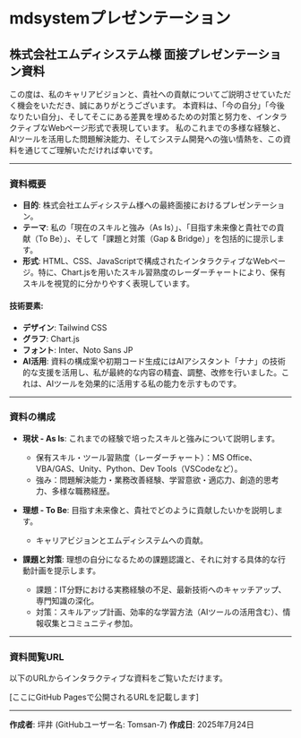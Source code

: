 # mdsystemプレゼンテーション

## 株式会社エムディシステム様 面接プレゼンテーション資料

この度は、私のキャリアビジョンと、貴社への貢献についてご説明させていただく機会をいただき、誠にありがとうございます。
本資料は、「今の自分」「今後なりたい自分」、そしてそこにある差異を埋めるための対策と努力を、インタラクティブなWebページ形式で表現しています。
私のこれまでの多様な経験と、AIツールを活用した問題解決能力、そしてシステム開発への強い情熱を、この資料を通じてご理解いただければ幸いです。

---

### 資料概要

* **目的**: 株式会社エムディシステム様への最終面接におけるプレゼンテーション。
* **テーマ**: 私の「現在のスキルと強み（As Is）」、「目指す未来像と貴社での貢献（To Be）」、そして「課題と対策（Gap & Bridge）」を包括的に提示します。
* **形式**: HTML、CSS、JavaScriptで構成されたインタラクティブなWebページ。特に、Chart.jsを用いたスキル習熟度のレーダーチャートにより、保有スキルを視覚的に分かりやすく表現しています。

#### 技術要素:

* **デザイン**: Tailwind CSS
* **グラフ**: Chart.js
* **フォント**: Inter、Noto Sans JP
* **AI活用**: 資料の構成案や初期コード生成にはAIアシスタント「ナナ」の技術的な支援を活用し、私が最終的な内容の精査、調整、改修を行いました。これは、AIツールを効果的に活用する私の能力を示すものです。

---

### 資料の構成

* **現状 - As Is**: これまでの経験で培ったスキルと強みについて説明します。
    * 保有スキル・ツール習熟度（レーダーチャート）：MS Office、VBA/GAS、Unity、Python、Dev Tools（VSCodeなど）。
    * 強み：問題解決能力・業務改善経験、学習意欲・適応力、創造的思考力、多様な職務経歴。

* **理想 - To Be**: 目指す未来像と、貴社でどのように貢献したいかを説明します。
    * キャリアビジョンとエムディシステムへの貢献。

* **課題と対策**: 理想の自分になるための課題認識と、それに対する具体的な行動計画を提示します。
    * 課題：IT分野における実務経験の不足、最新技術へのキャッチアップ、専門知識の深化。
    * 対策：スキルアップ計画、効率的な学習方法（AIツールの活用含む）、情報収集とコミュニティ参加。

---

### 資料閲覧URL

以下のURLからインタラクティブな資料をご覧いただけます。

[ここにGitHub Pagesで公開されるURLを記載します]

---

**作成者**: 坪井 (GitHubユーザー名: Tomsan-7)
**作成日**: 2025年7月24日
